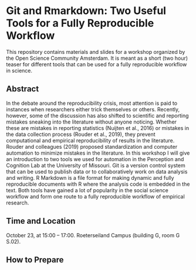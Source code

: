 # Git and Rmarkdown: Two Useful Tools for a Fully Reproducible Workflow

This repository contains materials and slides for a workshop organized by the Open Science Community Amsterdam. It is meant as a short (two hour) teaser for different tools that can be used for a fully reproducible workflow in science. 

## Abstract

In the debate around the reproducibility crisis, most attention is paid to instances when researchers either trick themselves or others. Recently, however, some of the discussion has also shifted to scientific and reporting mistakes sneaking into the literature without anyone noticing. Whether these are mistakes in reporting statistics (Nuijten et al., 2016) or mistakes in the data collection process (Rouder et al., 2019), they prevent computational and empirical reproducibility of results in the literature. Rouder and colleagues (2019) proposed standardization and computer automation to minimize mistakes in the literature. In this workshop I will give an introduction to two tools we used for automation in the Perception and Cognition Lab at the University of Missouri. Git is a version control system that can be used to publish data or to collaboratively work on data analysis and writing. R Markdown is a file format for making dynamic and fully reproducible documents with R where the analysis code is embedded in the text. Both tools have gained a lot of popularity in the social science workflow and form one route to a fully reproducible workflow of empirical research.

## Time and Location

October 23, at 15:00 – 17:00. Roeterseiland Campus (building G, room G S.02). 

## How to Prepare